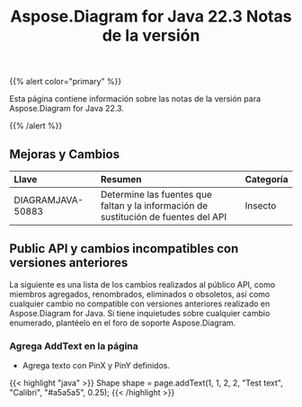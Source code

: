 ﻿---
title: Aspose.Diagram for Java 22.3 Notas de la versión
type: docs
weight: 25
url: /es/java/aspose-diagram-for-java-22-3-release-notes/
---
{{% alert color="primary" %}}

Esta página contiene información sobre las notas de la versión para Aspose.Diagram for Java 22.3.

{{% /alert %}}
## **Mejoras y Cambios**  ##

|**Llave**|**Resumen**|**Categoría**|
|:- |:- |:- |
|DIAGRAMJAVA-50883|Determine las fuentes que faltan y la información de sustitución de fuentes del API|Insecto|

## **Public API y cambios incompatibles con versiones anteriores**
La siguiente es una lista de los cambios realizados al público API, como miembros agregados, renombrados, eliminados o obsoletos, así como cualquier cambio no compatible con versiones anteriores realizado en Aspose.Diagram for Java. Si tiene inquietudes sobre cualquier cambio enumerado, plantéelo en el foro de soporte Aspose.Diagram.

### **Agrega AddText en la página**
- Agrega texto con PinX y PinY definidos.

{{< highlight "java" >}}
Shape shape = page.addText(1, 1, 2, 2, "Test text", "Calibri", "#a5a5a5", 0.25);
{{< /highlight >}}

